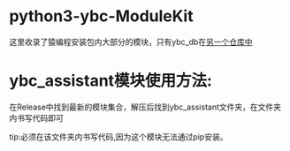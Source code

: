 # python3-ybc-ModuleKit

这里收录了猿编程安装包内大部分的模块，只有ybc_db在[另一个仓库中](../../../python3-ybc_db)

# ybc_assistant模块使用方法:
在Release中找到最新的模块集合，解压后找到ybc_assistant文件夹，在文件夹内书写代码即可

tip:必须在该文件夹内书写代码,因为这个模块无法通过pip安装。
